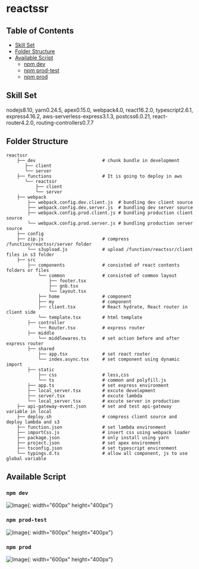 # reactssr

## Table of Contents

- [Skill Set](#skill-set)
- [Folder Structure](#folder-structure)
- [Available Script](#available-script)
    - [npm dev](#npm-dev)
    - [npm prod-test](#npm-prod-test)
    - [npm prod](#npm-prod)

## Skill Set
nodejs8.10, yarn0.24.5, apex0.15.0, webpack4.0, react16.2.0, typescript2.6.1, express4.16.2, aws-serverless-express3.1.3, postcss6.0.21,
react-router4.2.0, routing-controllers0.7.7

## Folder Structure
    reactssr
        ├── dev                         # chunk bundle in development
           ├── client
           └── server
        ├── functions                   # It is going to deploy in aws
           └── reactssr
               ├── client
               └── server
        ├── webpack
            ├── webpack.config.dev.client.js  # bundling dev client source
            ├── webpack.config.dev.server.js  # bundling dev server source
            ├── webpack.config.prod.client.js # bundling production client source
            └── webpack.config.prod.server.js # bundling production server source
        ├── config
        ├── zip.js                      # compress /function/reactssr/server folder
            └── s3upload.js             # upload /function/reactssr/client files in s3 folder
        ├── src
            ├── components              # consisted of react contents folders or files
                └── common              # consisted of common layout
                    ├── footer.tsx
                    ├── gnb.tsx
                    └── layout.tsx
                ├── home                # component
                ├── my                  # component
                ├── client.tsx          # React hydrate, React router in client side
                └── template.tsx        # html template
            ├── controller
                └── Router.tsx          # express router
            ├── middle
                └── middlewares.ts      # set action before and after express router
            ├── shared
                ├── app.tsx             # set react router
                └── index.async.tsx     # set component using dynamic import
            ├── static
                ├── css                 # less,css
                └── ts                  # common and polyfill.js
            ├── app.ts                  # set express environment
            ├── local_server.tsx        # excute development
            ├── server.tsx              # excute lambda
            └── local_server.tsx        # excute server in production
        ├── api-gateway-event.json      # set and test api-gateway variable in local
        ├── deploy.sh                   # compress client source and deploy lambda and s3
        ├── function.json               # set lambda environment
        ├── importCss.js                # insert css using webpack loader
        ├── package.json                # only install using yarn
        ├── project.json                # set apex environment
        ├── tsconfig.json               # set typescript environment
        └── typings.d.ts                # allow all component, js to use global variable


## Available Script
### `npm dev`
![Image](http://thumbnail.egloos.net/600x0/http://pds27.egloos.com/pds/201805/10/38/e0015438_5af409534cf10.png){: width="600px" height="400px"}
### `npm prod-test`
![Image](http://thumbnail.egloos.net/600x0/http://pds26.egloos.com/pds/201805/10/38/e0015438_5af4095f448c3.png){: width="600px" height="400px"}
### `npm prod`
![Image](http://thumbnail.egloos.net/600x0/http://pds27.egloos.com/pds/201805/10/38/e0015438_5af40964287a3.png){: width="600px" height="400px"}



